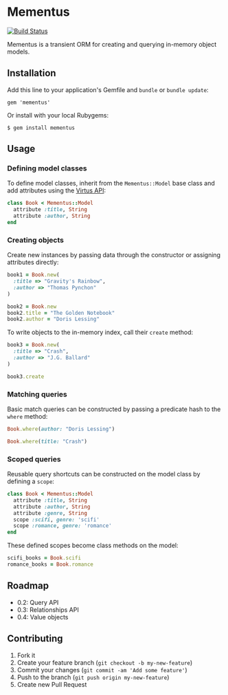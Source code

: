 # Mementus

[![Build Status](https://travis-ci.org/maetl/mementus.svg?branch=master)](https://travis-ci.org/maetl/mementus)

Mementus is a transient ORM for creating and querying in-memory object models.

## Installation

Add this line to your application's Gemfile and `bundle` or `bundle update`:

    gem 'mementus'

Or install with your local Rubygems:

    $ gem install mementus

## Usage

### Defining model classes

To define model classes, inherit from the `Mementus::Model` base class and add attributes using the [Virtus API](https://github.com/solnic/virtus):

```ruby
class Book < Mementus::Model
  attribute :title, String
  attribute :author, String
end
```

### Creating objects

Create new instances by passing data through the constructor or assigning attributes directly:

```ruby
book1 = Book.new(
  :title => "Gravity's Rainbow",
  :author => "Thomas Pynchon"
)

book2 = Book.new
book2.title = "The Golden Notebook"
book2.author = "Doris Lessing"
```

To write objects to the in-memory index, call their `create` method:

```ruby
book3 = Book.new(
  :title => "Crash",
  :author => "J.G. Ballard"
)

book3.create
```

### Matching queries

Basic match queries can be constructed by passing a predicate hash to the `where` method:

```ruby
Book.where(author: "Doris Lessing")

Book.where(title: "Crash")
```

### Scoped queries

Reusable query shortcuts can be constructed on the model class by defining a `scope`:

```ruby
class Book < Mementus::Model
  attribute :title, String
  attribute :author, String
  attribute :genre, String
  scope :scifi, genre: 'scifi'
  scope :romance, genre: 'romance'
end 
```

These defined scopes become class methods on the model:

```ruby
scifi_books = Book.scifi
romance_books = Book.romance
```

## Roadmap

- 0.2: Query API
- 0.3: Relationships API
- 0.4: Value objects

## Contributing

1. Fork it
2. Create your feature branch (`git checkout -b my-new-feature`)
3. Commit your changes (`git commit -am 'Add some feature'`)
4. Push to the branch (`git push origin my-new-feature`)
5. Create new Pull Request
